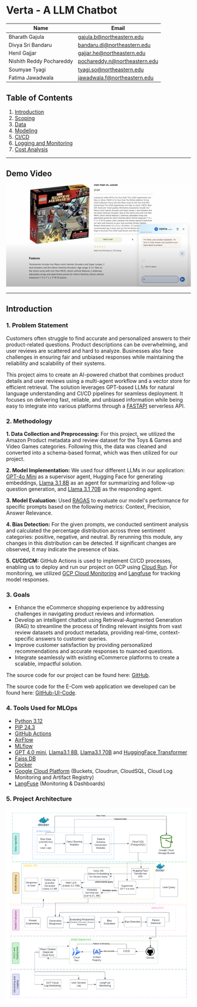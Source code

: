 # Verta - A LLM Chatbot

| Name          | Email           |
|---------------|-----------------|
| Bharath Gajula | gajula.b@northeastern.edu |
| Divya Sri Bandaru | bandaru.di@northeastern.edu |
| Henil Gajjar | gajjar.he@northeastern.edu |
| Nishith Reddy Pochareddy | pochareddy.n@northeastern.edu |
| Soumyae Tyagi | tyagi.so@northeastern.edu |
| Fatima Jawadwala | jawadwala.f@northeastern.edu |

## Table of Contents
1. [Introduction](../project/1-introduction.md)
2. [Scoping](../project/2-scoping.md)
3. [Data](../project/3-data.md)
4. [Modeling](../project/4-modelling.md)
5. [CI/CD](../project/5-ci_cd.md)
6. [Logging and Monitoring](../project/6-logging.md)
7. [Cost Analysis](../project/7-cost_analysis.md)

---
## Demo Video

[![Watch the video](../images/16.png)](https://youtu.be/1qPZXRPTz8w)

---

## Introduction
### 1. Problem Statement
Customers often struggle to find accurate and personalized answers to their product-related questions. Product descriptions can be overwhelming, and user reviews are scattered and hard to analyze. Businesses also face challenges in ensuring fair and unbiased responses while maintaining the reliability and scalability of their systems.

This project aims to create an AI-powered chatbot that combines product details and user reviews using a multi-agent workflow and a vector store for efficient retrieval. The solution leverages GPT-based LLMs for natural language understanding and CI/CD pipelines for seamless deployment. It focuses on delivering fast, reliable, and unbiased information while being easy to integrate into various platforms through a [FASTAPI](https://fastapi.tiangolo.com/) serverless API.

### 2. Methodology
**1. Data Collection and Preprocessing:** For this project, we utilized the Amazon Product metadata and review dataset for the Toys & Games and Video Games categories. Following this, the data was cleaned and converted into a schema-based format, which was then utilized for our project.

**2. Model Implementation:**  We used four different LLMs in our application: [GPT-4o Mini](https://openai.com/index/gpt-4o-mini-advancing-cost-efficient-intelligence/) as a supervisor agent, Hugging Face for generating embeddings, [Llama 3.1 8B](https://huggingface.co/meta-llama/Llama-3.1-8B) as an agent for summarizing and follow-up question generation, and [Llama 3.1 70B](https://huggingface.co/meta-llama/Llama-3.1-70B) as the responding agent.

**3. Model Evaluation:** Used [RAGAS](https://docs.ragas.io/en/stable/) to evaluate our model's performance for specific prompts based on the following metrics: Context, Precision, Answer Relevance.

**4. Bias Detection:** For the given prompts, we conducted sentiment analysis and calculated the percentage distribution across three sentiment categories: positive, negative, and neutral. By rerunning this module, any changes in this distribution can be detected. If significant changes are observed, it may indicate the presence of bias.

**5. CI/CD/CM:** GitHub Actions is used to implement CI/CD processes, enabling us to deploy and run our project on GCP using [Cloud Run](https://cloud.google.com/run). For monitoring, we utilized [GCP Cloud Monitoring](https://cloud.google.com/monitoring?hl=en) and [Langfuse](https://langfuse.com/) for tracking model responses.

### 3. Goals
* Enhance the eCommerce shopping experience by addressing challenges in navigating product reviews and information.
 
* Develop an intelligent chatbot using Retrieval-Augmented Generation (RAG) to streamline the process of finding relevant insights from vast review datasets and product metadata, providing real-time, context-specific answers to customer queries.
 
* Improve customer satisfaction by providing personalized recommendations and accurate responses to nuanced questions.
 
* Integrate seamlessly with existing eCommerce platforms to create a scalable, impactful solution.

The source code for our project can be found here:  [GitHub](https://github.com/eCom-dev5/eCom-Chatbot).

The source code for the E-Com web application we developed can be found here: [GitHub-UI-Code](https://github.com/eCom-dev5/eCom-Chatbot-UI).

### 4. Tools Used for MLOps

* [Python 3.12](https://www.python.org/)
* [PIP 24.3](https://pypi.org/project/pip/)
* [GitHub Actions](https://github.com/features/actions)
* [AirFlow](https://airflow.apache.org/)
* [MLflow](https://mlflow.org/)
* [GPT 4.0 mini](https://openai.com/index/gpt-4o-mini-advancing-cost-efficient-intelligence/), [Llama3.1 8B](https://huggingface.co/meta-llama/Llama-3.1-8B), [Llama3.1 70B](https://huggingface.co/meta-llama/Llama-3.1-70B) and [HuggingFace Transformer](https://huggingface.co/sentence-transformers/all-MiniLM-L6-v2)
* [Faiss DB](https://engineering.fb.com/2017/03/29/data-infrastructure/faiss-a-library-for-efficient-similarity-search/)
* [Docker](https://www.docker.com/)
* [Google Cloud Platform](https://cloud.google.com/) (Buckets, Cloudrun, CloudSQL, Cloud Log Monitoring and Artifact Registry)
* [LangFuse](https://langfuse.com/) (Monitoring & Dashboards)

### 5. Project Architecture

![Project Achitecture](../images/0.png)